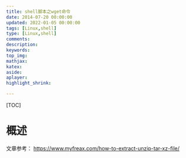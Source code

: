 ```yaml
---
title: shell脚本之wget命令
date: 2014-07-20 00:00:00
updated: 2022-01-05 00:00:00
tags: [Linux,shell]
type: [Linux,shell]
comments: 
description:
keywords:
top_img:
mathjax:
katex:
aside:
aplayer:
highlight_shrink:

---
```


[TOC]

# 概述

文章参考： https://www.myfreax.com/how-to-extract-unzip-tar-xz-file/
